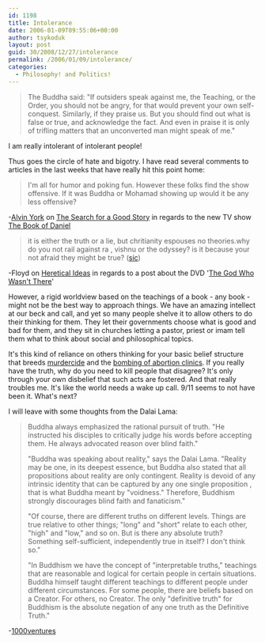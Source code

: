 ```yaml
---
id: 1198
title: Intolerance
date: 2006-01-09T09:55:06+00:00
author: tsykoduk
layout: post
guid: 30/2008/12/27/intolerance
permalink: /2006/01/09/intolerance/
categories:
  - Philosophy! and Politics!
---
```

<blockquote>The Buddha said: "If outsiders speak against me, the Teaching, or the Order,  you should not be angry, for that would prevent your own self-conquest. Similarly, if they praise us. But you should find out what is false or true, and acknowledge  the fact. And even in praise it is only of trifling matters that an unconverted  man might speak of me."</blockquote>

<p>I am really intolerant of intolerant people!</p>

Thus goes the circle of hate and bigotry. I have read several comments to articles in the last weeks that have really hit this point home:
<blockquote>I'm all for humor and poking fun. However these folks find the show offensive. If it was Buddha or Mohamad showing up would it be any less offensive?</blockquote>
-<a href="http://www.misterorange.com/2006/01/book-of-daniel.html#113656868757448326">Alvin York</a>  on  <a href="http://www.misterorange.com/2006/01/book-of-daniel.html">The Search for a Good Story</a> in regards to the new TV show <a href="http://www.tv.com/the-book-of-daniel/show/32641/summary.html&#38;full_summary=1">The Book of Daniel</a>
<blockquote>it is either the truth or a lie, but chritianity espouses no theories.why do you not rail against ra , vishnu or the odyssey? is it because your not afraid they might be true? (<a href="http://www.answers.com/sic&#38;r=67">sic</a>)</blockquote>
-Floyd on <a href="http://hereticalideas.com/wordpress/wp-comments-popup.php?p=3312&#38;c=1">Heretical Ideas</a> in regards to a post about the <span class="caps">DVD</span> '<a href="http://www.imdb.com/title/tt0455507/">The God Who Wasn't There</a>'

<p>However, a rigid worldview based on the teachings of a book - any book - might not be the best way to approach things. We have an amazing intellect at our beck and call, and yet so many people shelve it to allow others to do their thinking for them. They let their governments choose what is good and bad for them, and they sit in churches letting a pastor, priest or imam tell them what to think about social and philosophical topics.</p>


<p>It's this kind of reliance on others thinking for your basic belief structure that breeds <a href="http://www.sciam.com/article.cfm?articleID=0006A854-E67F-13A1-A67F83414B7F0104">murdercide</a> and the <a href="http://www.religioustolerance.org/abo_viol.htm">bombing of abortion clinics</a>. If you really have the truth, why do you need to kill people that disagree? It's only through your own disbelief that such acts are fostered. And that really troubles me. It's like the world needs a wake up call. 9/11 seems to not have been it. What's next?</p>


I will leave with some thoughts from the Dalai Lama:

<blockquote>Buddha always emphasized the rational pursuit of truth. "He instructed his disciples to critically judge his words before accepting them. He always advocated reason over blind faith."

<p>"Buddha was speaking about reality," says the Dalai Lama. "Reality may be one, in its deepest essence, but Buddha also stated that all propositions about reality are only contingent. Reality is devoid of any  intrinsic identity that can be captured by any one single proposition ,  that is what Buddha meant by "voidness." Therefore, Buddhism strongly discourages blind faith and fanaticism."</p>


<p>"Of course, there are different truths on different levels. Things are true relative to other things; "long" and "short" relate to each other, "high" and "low," and so on. But is there any absolute truth? Something self-sufficient, independently true in itself? I don't think so."</p>


<p>"In Buddhism we have the concept of "interpretable truths," teachings that are reasonable and logical for certain people in certain situations. Buddha himself taught different teachings to different people under different circumstances. For some people, there are beliefs based on a Creator. For others, no Creator. The only "definitive truth" for Buddhism is the absolute negation of any one truth as the Definitive Truth."</blockquote>
-<a href="http://www.1000ventures.com/business_guide/crosscuttings/cultures_buddha.html">1000ventures</a></p>